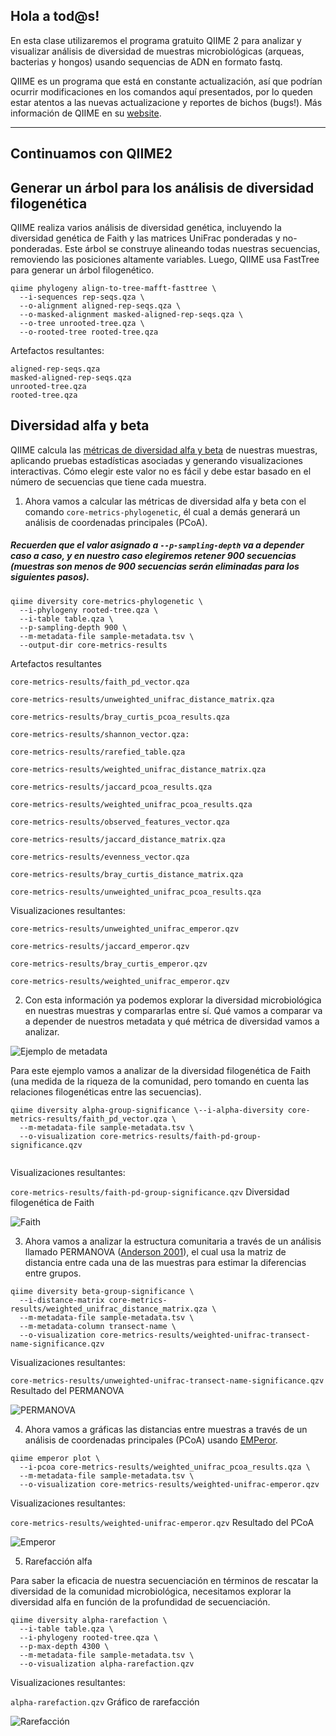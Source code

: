 ## Hola a tod@s!

En esta clase utilizaremos el programa gratuito QIIME 2 para analizar y visualizar análisis de diversidad de muestras microbiológicas (arqueas, bacterias y hongos) usando sequencias de ADN en formato fastq.

QIIME es un programa que está en constante actualización, así que podrían ocurrir modificaciones en los comandos aquí presentados, por lo queden estar atentos a las nuevas actualizacione y reportes de bichos (bugs!).
Más información de QIIME en su [website](https://qiime2.org/).

---

## Continuamos con QIIME2

## Generar un árbol para los análisis de diversidad filogenética

QIIME realiza varios análisis de diversidad genética, incluyendo la diversidad genética de Faith y las matrices UniFrac ponderadas y no-ponderadas.
Este árbol se construye alineando todas nuestras secuencias, removiendo las posiciones altamente variables. Luego, QIIME usa FastTree para generar un árbol filogenético.

```
qiime phylogeny align-to-tree-mafft-fasttree \
  --i-sequences rep-seqs.qza \
  --o-alignment aligned-rep-seqs.qza \
  --o-masked-alignment masked-aligned-rep-seqs.qza \
  --o-tree unrooted-tree.qza \
  --o-rooted-tree rooted-tree.qza
```

Artefactos resultantes:

```
aligned-rep-seqs.qza
masked-aligned-rep-seqs.qza
unrooted-tree.qza
rooted-tree.qza
```


## Diversidad alfa y beta

QIIME calcula las [métricas de diversidad alfa y beta](https://forum.qiime2.org/t/alpha-and-beta-diversity-explanations-and-commands/2282) de nuestras muestras, aplicando pruebas estadísticas asociadas y generando visualizaciones interactivas. Cómo elegir este valor no es fácil y debe estar basado en el número de secuencias que tiene cada muestra.

1. Ahora vamos a calcular las métricas de diversidad alfa y beta con el comando `core-metrics-phylogenetic`, él cual a demás generará un análisis de coordenadas principales (PCoA).

##### Recuerden que el valor asignado a `--p-sampling-depth` va a depender caso a caso, y en nuestro caso elegiremos retener 900 secuencias (muestras son menos de 900 secuencias serán eliminadas para los siguientes pasos).
```
qiime diversity core-metrics-phylogenetic \
  --i-phylogeny rooted-tree.qza \
  --i-table table.qza \
  --p-sampling-depth 900 \
  --m-metadata-file sample-metadata.tsv \
  --output-dir core-metrics-results
```

Artefactos resultantes

```
core-metrics-results/faith_pd_vector.qza

core-metrics-results/unweighted_unifrac_distance_matrix.qza

core-metrics-results/bray_curtis_pcoa_results.qza

core-metrics-results/shannon_vector.qza:

core-metrics-results/rarefied_table.qza

core-metrics-results/weighted_unifrac_distance_matrix.qza

core-metrics-results/jaccard_pcoa_results.qza

core-metrics-results/weighted_unifrac_pcoa_results.qza

core-metrics-results/observed_features_vector.qza

core-metrics-results/jaccard_distance_matrix.qza

core-metrics-results/evenness_vector.qza

core-metrics-results/bray_curtis_distance_matrix.qza

core-metrics-results/unweighted_unifrac_pcoa_results.qza
```

Visualizaciones resultantes:

```
core-metrics-results/unweighted_unifrac_emperor.qzv

core-metrics-results/jaccard_emperor.qzv

core-metrics-results/bray_curtis_emperor.qzv

core-metrics-results/weighted_unifrac_emperor.qzv
```

2. Con esta información ya podemos explorar la diversidad microbiológica en nuestras muestras y compararlas entre sí. Qué vamos a comparar va a depender de nuestros metadata y qué métrica de diversidad vamos a analizar.

![Ejemplo de metadata](metadata.png)

Para este ejemplo vamos a analizar de la diversidad filogenética de Faith (una medida de la riqueza de la comunidad, pero tomando en cuenta las relaciones filogenéticas entre las secuencias).

```
qiime diversity alpha-group-significance \--i-alpha-diversity core-metrics-results/faith_pd_vector.qza \
  --m-metadata-file sample-metadata.tsv \
  --o-visualization core-metrics-results/faith-pd-group-significance.qzv
  
```

Visualizaciones resultantes:

`core-metrics-results/faith-pd-group-significance.qzv`   Diversidad filogenética de Faith

![Faith](Faith_transect.png)

3. Ahora vamos a analizar la estructura comunitaria a través de un análisis llamado PERMANOVA ([Anderson 2001](https://onlinelibrary.wiley.com/doi/full/10.1111/j.1442-9993.2001.01070.pp.x)), el cual usa la matriz de distancia entre cada una de las muestras para estimar la diferencias entre grupos.

```
qiime diversity beta-group-significance \
  --i-distance-matrix core-metrics-results/weighted_unifrac_distance_matrix.qza \
  --m-metadata-file sample-metadata.tsv \
  --m-metadata-column transect-name \
  --o-visualization core-metrics-results/weighted-unifrac-transect-name-significance.qzv
```

Visualizaciones resultantes:

`core-metrics-results/unweighted-unifrac-transect-name-significance.qzv`		Resultado del PERMANOVA

![PERMANOVA](PERMANOVA.png)

4. Ahora vamos a gráficas las distancias entre muestras a través de un análisis de coordenadas principales (PCoA) usando [EMPeror](https://www.ncbi.nlm.nih.gov/pmc/articles/PMC4076506/).

```
qiime emperor plot \
  --i-pcoa core-metrics-results/weighted_unifrac_pcoa_results.qza \
  --m-metadata-file sample-metadata.tsv \
  --o-visualization core-metrics-results/weighted-unifrac-emperor.qzv
```

Visualizaciones resultantes:

`core-metrics-results/weighted-unifrac-emperor.qzv`		Resultado del PCoA

![Emperor](Emperor.png)

5. Rarefacción alfa

Para saber la eficacia de nuestra secuenciación en términos de rescatar la diversidad de la comunidad microbiológica, necesitamos explorar la diversidad alfa en función de la profundidad de secuenciación.

```
qiime diversity alpha-rarefaction \
  --i-table table.qza \
  --i-phylogeny rooted-tree.qza \
  --p-max-depth 4300 \
  --m-metadata-file sample-metadata.tsv \
  --o-visualization alpha-rarefaction.qzv
```

Visualizaciones resultantes:

`alpha-rarefaction.qzv`		Gráfico de rarefacción

![Rarefacción](rarefaction.png)


